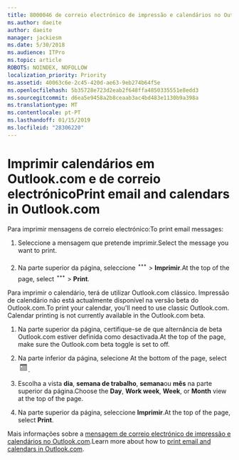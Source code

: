 ```yaml
---
title: 8000046 de correio electrónico de impressão e calendários no Outlook.com
ms.author: daeite
author: daeite
manager: jackiesm
ms.date: 5/30/2018
ms.audience: ITPro
ms.topic: article
ROBOTS: NOINDEX, NOFOLLOW
localization_priority: Priority
ms.assetid: 40063c6e-2c45-420d-ae63-9eb274b64f5e
ms.openlocfilehash: 5b35728e723d2eab2f648ffa4850335551e8edd3
ms.sourcegitcommit: d6ea5e9458a2b8ceaab3ac4bd483e1130b9a398a
ms.translationtype: MT
ms.contentlocale: pt-PT
ms.lasthandoff: 01/15/2019
ms.locfileid: "28306220"
---
```

# <a name="print-email-and-calendars-in-outlookcom"></a><span data-ttu-id="6079c-102">Imprimir calendários em Outlook.com e de correio electrónico</span><span class="sxs-lookup"><span data-stu-id="6079c-102">Print email and calendars in Outlook.com</span></span>

<span data-ttu-id="6079c-103">Para imprimir mensagens de correio electrónico:</span><span class="sxs-lookup"><span data-stu-id="6079c-103">To print email messages:</span></span>
  
1. <span data-ttu-id="6079c-104">Seleccione a mensagem que pretende imprimir.</span><span class="sxs-lookup"><span data-stu-id="6079c-104">Select the message you want to print.</span></span>
    
2. <span data-ttu-id="6079c-105">Na parte superior da página, seleccione ![mais acções](media/64993e8a-4a62-43b1-aa05-90f5ad4cba54.png) \> **Imprimir**.</span><span class="sxs-lookup"><span data-stu-id="6079c-105">At the top of the page, select ![More actions](media/64993e8a-4a62-43b1-aa05-90f5ad4cba54.png) \> **Print**.</span></span> 
    
<span data-ttu-id="6079c-p101">Para imprimir o calendário, terá de utilizar Outlook.com clássico. Impressão de calendário não está actualmente disponível na versão beta do Outlook.com.</span><span class="sxs-lookup"><span data-stu-id="6079c-p101">To print your calendar, you'll need to use classic Outlook.com. Calendar printing is not currently available in the Outlook.com beta.</span></span>
  
1. <span data-ttu-id="6079c-108">Na parte superior da página, certifique-se de que alternância de beta Outlook.com estiver definida como desactivada.</span><span class="sxs-lookup"><span data-stu-id="6079c-108">At the top of the page, make sure the Outlook.com beta toggle is set to off.</span></span>
    
2. <span data-ttu-id="6079c-109">Na parte inferior da página, selecione </span><span class="sxs-lookup"><span data-stu-id="6079c-109">At the bottom of the page, select</span></span> ![Calendar](media/9e1a821a-c32e-4851-a866-342a39ffdca0.png)<span data-ttu-id="6079c-111">.</span><span class="sxs-lookup"><span data-stu-id="6079c-111"></span></span>
    
3. <span data-ttu-id="6079c-112">Escolha a vista **dia**, **semana de trabalho**, **semana**ou **mês** na parte superior da página.</span><span class="sxs-lookup"><span data-stu-id="6079c-112">Choose the **Day**, **Work week**, **Week**, or **Month** view at the top of the page.</span></span> 
    
4. <span data-ttu-id="6079c-113">Na parte superior da página, seleccione **Imprimir**.</span><span class="sxs-lookup"><span data-stu-id="6079c-113">At the top of the page, select **Print**.</span></span> 
    
<span data-ttu-id="6079c-114">Mais informações sobre a [mensagem de correio electrónico de impressão e calendários no Outlook.com](https://go.microsoft.com/fwlink/p/?linkid=2001208&amp;clcid=0x409).</span><span class="sxs-lookup"><span data-stu-id="6079c-114">Learn more about how to [print email and calendars in Outlook.com](https://go.microsoft.com/fwlink/p/?linkid=2001208&amp;clcid=0x409).</span></span>
  

